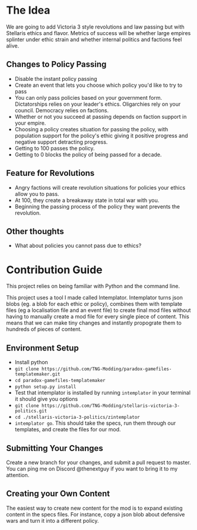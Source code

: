 # The Idea

We are going to add Victoria 3 style revolutions and law passing but with Stellaris ethics and flavor. Metrics of success will be whether large empires splinter under ethic strain and whether internal politics and factions feel alive.

## Changes to Policy Passing

- Disable the instant policy passing
- Create an event that lets you choose which policy you'd like to try to pass
- You can only pass policies based on your government form. Dictatorships relies on your leader's ethics. Oligarchies rely on your council. Democracy relies on factions. 
- Whether or not you succeed at passing depends on faction support in your empire.
- Choosing a policy creates situation for passing the policy, with population support for the policy's ethic giving it positive progress and negative support detracting progress.
- Getting to 100 passes the policy.
- Getting to 0 blocks the policy of being passed for a decade.

## Feature for Revolutions

- Angry factions will create revolution situations for policies your ethics allow you to pass.
- At 100, they create a breakaway state in total war with you.
- Beginning the passing process of the policy they want prevents the revolution.

## Other thoughts

- What about policies you cannot pass due to ethics?

# Contribution Guide

This project relies on being familiar with Python and the command line.

This project uses a tool I made called Intemplator. Intemplator turns json blobs (eg. a blob for each ethic or policy), combines them with template files (eg a localisation file and an event file) to create final mod files without having to manually create a mod file for every single piece of content. This means that we can make tiny changes and instantly propograte them to hundreds of pieces of content. 

## Environment Setup

- Install python
- `git clone https://github.com/TNG-Modding/paradox-gamefiles-templatemaker.git`
- `cd paradox-gamefiles-templatemaker`
- `python setup.py install`
- Test that intemplator is installed by running `intemplator` in your terminal it should give you options
- `git clone https://github.com/TNG-Modding/stellaris-victoria-3-politics.git`
- `cd ./stellaris-victoria-3-politics/zintemplator`
- `intemplator go`. This should take the specs, run them through our templates, and create the files for our mod. 

## Submitting Your Changes

Create a new branch for your changes, and submit a pull request to master. You can ping me on Discord @thenextguy if you want to bring it to my attention.

## Creating your Own Content

The easiest way to create new content for the mod is to expand existing content in the specs files. For instance, copy a json blob about defensive wars and turn it into a different policy.

